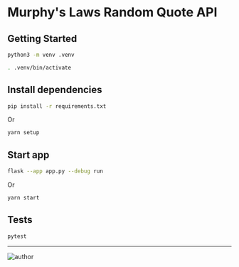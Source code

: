 # Murphy's Laws Random Quote API

## Getting Started

```sh
python3 -m venv .venv

. .venv/bin/activate
```

## Install dependencies

```sh
pip install -r requirements.txt
```

Or

```sh
yarn setup
```

## Start app

```sh
flask --app app.py --debug run
```

Or

```sh
yarn start
```

## Tests

```sh
pytest
```

---

![author](https://img.shields.io/badge/author-iamgnlc-blueviolet)
